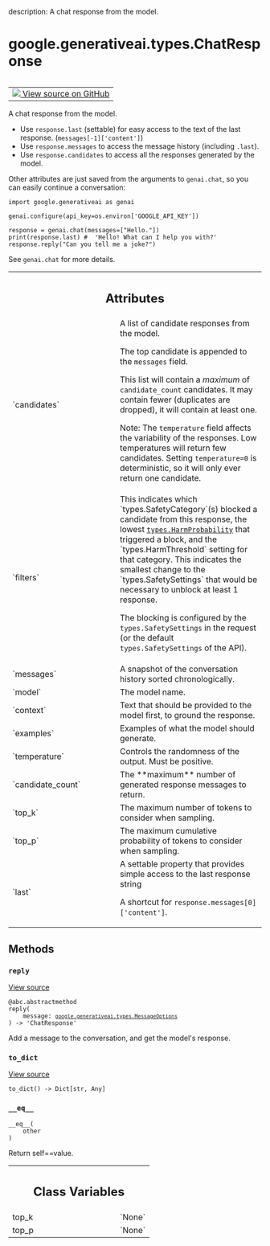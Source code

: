 description: A chat response from the model.

<div itemscope itemtype="http://developers.google.com/ReferenceObject">
<meta itemprop="name" content="google.generativeai.types.ChatResponse" />
<meta itemprop="path" content="Stable" />
<meta itemprop="property" content="__eq__"/>
<meta itemprop="property" content="reply"/>
<meta itemprop="property" content="to_dict"/>
<meta itemprop="property" content="top_k"/>
<meta itemprop="property" content="top_p"/>
</div>

# google.generativeai.types.ChatResponse

<!-- Insert buttons and diff -->

<table class="tfo-notebook-buttons tfo-api nocontent" align="left">
<td>
  <a target="_blank" href="https://github.com/google/generative-ai-python/blob/master/google/generativeai/types/discuss_types.py#L108-L202">
    <img src="https://www.tensorflow.org/images/GitHub-Mark-32px.png" />
    View source on GitHub
  </a>
</td>
</table>



A chat response from the model.

<!-- Placeholder for "Used in" -->

* Use `response.last` (settable) for easy access to the text of the last response.
    (`messages[-1]['content']`)
* Use `response.messages` to access the message history (including `.last`).
* Use `response.candidates` to access all the responses generated by the model.

Other attributes are just saved from the arguments to `genai.chat`, so you
can easily continue a conversation:

```
import google.generativeai as genai

genai.configure(api_key=os.environ['GOOGLE_API_KEY'])

response = genai.chat(messages=["Hello."])
print(response.last) #  'Hello! What can I help you with?'
response.reply("Can you tell me a joke?")
```

See `genai.chat` for more details.



<!-- Tabular view -->
 <table class="responsive fixed orange">
<colgroup><col width="214px"><col></colgroup>
<tr><th colspan="2"><h2 class="add-link">Attributes</h2></th></tr>

<tr>
<td>
`candidates`<a id="candidates"></a>
</td>
<td>
A list of candidate responses from the model.

The top candidate is appended to the `messages` field.

This list will contain a *maximum* of `candidate_count` candidates.
It may contain fewer (duplicates are dropped), it will contain at least one.

Note: The `temperature` field affects the variability of the responses. Low
temperatures will return few candidates. Setting `temperature=0` is deterministic,
so it will only ever return one candidate.
</td>
</tr><tr>
<td>
`filters`<a id="filters"></a>
</td>
<td>
This indicates which `types.SafetyCategory`(s) blocked a
candidate from this response, the lowest <a href="../../../google/generativeai/types/HarmProbability.md"><code>types.HarmProbability</code></a>
that triggered a block, and the `types.HarmThreshold` setting for that category.
This indicates the smallest change to the `types.SafetySettings` that would be
necessary to unblock at least 1 response.

The blocking is configured by the `types.SafetySettings` in the request (or the
default `types.SafetySettings` of the API).
</td>
</tr><tr>
<td>
`messages`<a id="messages"></a>
</td>
<td>
A snapshot of the conversation history sorted chronologically.
</td>
</tr><tr>
<td>
`model`<a id="model"></a>
</td>
<td>
The model name.
</td>
</tr><tr>
<td>
`context`<a id="context"></a>
</td>
<td>
Text that should be provided to the model first, to ground the response.
</td>
</tr><tr>
<td>
`examples`<a id="examples"></a>
</td>
<td>
Examples of what the model should generate.
</td>
</tr><tr>
<td>
`temperature`<a id="temperature"></a>
</td>
<td>
Controls the randomness of the output. Must be positive.
</td>
</tr><tr>
<td>
`candidate_count`<a id="candidate_count"></a>
</td>
<td>
The **maximum** number of generated response messages to return.
</td>
</tr><tr>
<td>
`top_k`<a id="top_k"></a>
</td>
<td>
The maximum number of tokens to consider when sampling.
</td>
</tr><tr>
<td>
`top_p`<a id="top_p"></a>
</td>
<td>
The maximum cumulative probability of tokens to consider when sampling.
</td>
</tr><tr>
<td>
`last`<a id="last"></a>
</td>
<td>
A settable property that provides simple access to the last response string


A shortcut for `response.messages[0]['content']`.
</td>
</tr>
</table>



## Methods

<h3 id="reply"><code>reply</code></h3>

<a target="_blank" class="external" href="https://github.com/google/generative-ai-python/blob/master/google/generativeai/types/discuss_types.py#L199-L202">View source</a>

<pre class="devsite-click-to-copy prettyprint lang-py tfo-signature-link">
<code>@abc.abstractmethod</code>
<code>reply(
    message: <a href="../../../google/generativeai/types/MessageOptions.md"><code>google.generativeai.types.MessageOptions</code></a>
) -> 'ChatResponse'
</code></pre>

Add a message to the conversation, and get the model's response.


<h3 id="to_dict"><code>to_dict</code></h3>

<a target="_blank" class="external" href="https://github.com/google/generative-ai-python/blob/master/google/generativeai/types/discuss_types.py#L185-L197">View source</a>

<pre class="devsite-click-to-copy prettyprint lang-py tfo-signature-link">
<code>to_dict() -> Dict[str, Any]
</code></pre>




<h3 id="__eq__"><code>__eq__</code></h3>

<pre class="devsite-click-to-copy prettyprint lang-py tfo-signature-link">
<code>__eq__(
    other
)
</code></pre>

Return self==value.






<!-- Tabular view -->
 <table class="responsive fixed orange">
<colgroup><col width="214px"><col></colgroup>
<tr><th colspan="2"><h2 class="add-link">Class Variables</h2></th></tr>

<tr>
<td>
top_k<a id="top_k"></a>
</td>
<td>
`None`
</td>
</tr><tr>
<td>
top_p<a id="top_p"></a>
</td>
<td>
`None`
</td>
</tr>
</table>

